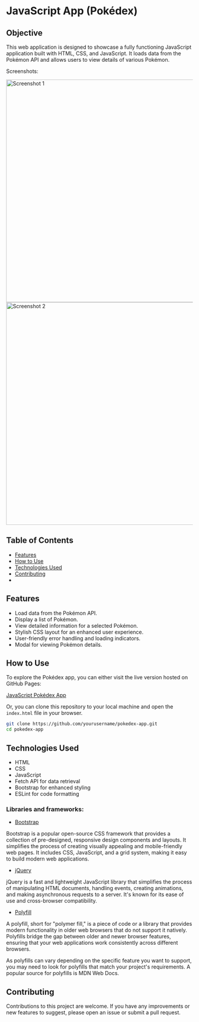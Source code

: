 # JavaScript App (Pokédex)

## Objective
This web application is designed to showcase a fully functioning JavaScript application built with HTML, CSS, and JavaScript. It loads data from the Pokémon API and allows users to view details of various Pokémon.

Screenshots:

<img src="https://github.com/nastja4/simple-js-app_Pokedex/assets/126527606/ce34e6b5-8497-43e5-a958-ba8fa430bf08" alt="Screenshot 1" width="600px">

<img src="https://github.com/nastja4/simple-js-app_Pokedex/assets/126527606/f8762452-a3bb-4040-8da7-b5db77e72ecd" alt="Screenshot 2" width="600px">

## Table of Contents
- [Features](#features)
- [How to Use](#how-to-use)
- [Technologies Used](#technologies-used)
- [Contributing](#contributing)
- 
## Features
- Load data from the Pokémon API.
- Display a list of Pokémon.
- View detailed information for a selected Pokémon.
- Stylish CSS layout for an enhanced user experience.
- User-friendly error handling and loading indicators.
- Modal for viewing Pokémon details.

## How to Use
To explore the Pokédex app, you can either visit the live version hosted on GitHub Pages:

[JavaScript Pokédex App](https://nastja4.github.io/simple-js-app_Pokedex/)

Or, you can clone this repository to your local machine and open the `index.html` file in your browser.

```bash
git clone https://github.com/yourusername/pokedex-app.git
cd pokedex-app
```

## Technologies Used
- HTML
- CSS
- JavaScript
- Fetch API for data retrieval
- Bootstrap for enhanced styling
- ESLint for code formatting

### Libraries and frameworks:
- [Bootstrap](https://getbootstrap.com/docs/4.3/getting-started/introduction/)

Bootstrap is a popular open-source CSS framework that provides a collection of pre-designed, responsive design components and layouts. It simplifies the process of creating visually appealing and mobile-friendly web pages. It includes CSS, JavaScript, and a grid system, making it easy to build modern web applications.


- [jQuery](https://jquery.com/)

jQuery is a fast and lightweight JavaScript library that simplifies the process of manipulating HTML documents, handling events, creating animations, and making asynchronous requests to a server. It's known for its ease of use and cross-browser compatibility.

- [Polyfill](https://developer.mozilla.org/en-US/docs/Glossary/Polyfill)

A polyfill, short for "polymer fill," is a piece of code or a library that provides modern functionality in older web browsers that do not support it natively. Polyfills bridge the gap between older and newer browser features, ensuring that your web applications work consistently across different browsers.

As polyfills can vary depending on the specific feature you want to support, you may need to look for polyfills that match your project's requirements. A popular source for polyfills is MDN Web Docs.

## Contributing
Contributions to this project are welcome. If you have any improvements or new features to suggest, please open an issue or submit a pull request.





